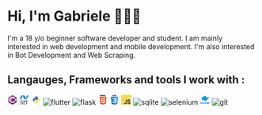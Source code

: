 # Hi, I'm Gabriele 👨🏻‍💻

I'm a 18 y/o beginner software developer and student. I am mainly interested in web development and mobile development.
I'm also interested in Bot Development and Web Scraping.



## Langauges, Frameworks and tools I work with :

<p align="left">
<img height="20" src="https://raw.githubusercontent.com/devicons/devicon/master/icons/csharp/csharp-original.svg" alt="C#">
<img height="20" src="https://raw.githubusercontent.com/devicons/devicon/master/icons/dot-net/dot-net-original-wordmark.svg" alt="C# dotnet">
<img height="20" src="https://raw.githubusercontent.com/github/explore/80688e429a7d4ef2fca1e82350fe8e3517d3494d/topics/python/python.png" alt="pyhton">
<img height="20" src="https://cdn.iconscout.com/icon/free/png-256/flutter-2038877-1720090.png" alt="flutter">
<img height="20" src="https://www.vectorlogo.zone/logos/pocoo_flask/pocoo_flask-icon.svg" alt="flask">
<img height="20" src="https://raw.githubusercontent.com/devicons/devicon/master/icons/html5/html5-original-wordmark.svg" alt="html">
<img height="20" src="https://raw.githubusercontent.com/devicons/devicon/master/icons/css3/css3-original-wordmark.svg" alt="css">
<img height="20" src="https://raw.githubusercontent.com/github/explore/80688e429a7d4ef2fca1e82350fe8e3517d3494d/topics/javascript/javascript.png" alt="javacript">
<img height="20" src="https://www.vectorlogo.zone/logos/sqlite/sqlite-icon.svg" alt="sqlite">  
<img height="20" src="https://raw.githubusercontent.com/detain/svg-logos/780f25886640cef088af994181646db2f6b1a3f8/svg/selenium-logo.svg" alt="selenium">
<img height="20" src="https://raw.githubusercontent.com/github/explore/80688e429a7d4ef2fca1e82350fe8e3517d3494d/topics/docker/docker.png" alt="docker">
<img height="20" src="https://git-scm.com/images/logos/downloads/Git-Icon-1788C.png" alt="git">
</p>
